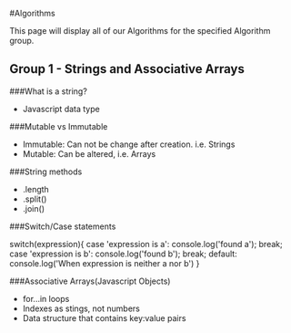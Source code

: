 #Algorithms

This page will display all of our Algorithms for the specified Algorithm group.

## Group 1 - Strings and Associative Arrays

###What is a string?
  - Javascript data type

###Mutable vs Immutable
  - Immutable: Can not be change after creation. i.e. Strings
  - Mutable: Can be altered, i.e. Arrays

###String methods
  - .length
  - .split()
  - .join()

###Switch/Case statements

switch(expression){
  case 'expression is a': console.log('found a');
    break;
  case 'expression is b': console.log('found b');
    break;
  default: console.log('When expression is neither a nor b')
}

###Associative Arrays(Javascript Objects)

  - for...in loops
  - Indexes as stings, not numbers
  - Data structure that contains key:value pairs
